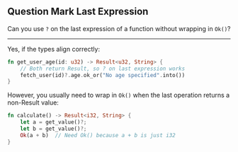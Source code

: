 ## Question Mark Last Expression

Can you use `?` on the last expression of a function without wrapping in `Ok()`?

---

Yes, if the types align correctly:

```rust
fn get_user_age(id: u32) -> Result<u32, String> {
    // Both return Result, so ? on last expression works
    fetch_user(id)?.age.ok_or("No age specified".into())
}
```

However, you usually need to wrap in `Ok()` when the last operation returns a non-Result value:

```rust
fn calculate() -> Result<i32, String> {
    let a = get_value()?;
    let b = get_value()?;
    Ok(a + b)  // Need Ok() because a + b is just i32
}
```


